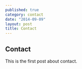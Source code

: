 ```yaml
---
published: true
category: contact
date: "2014-09-09"
layout: post
title: Contact
---
```


## Contact

This is the first post about contact.